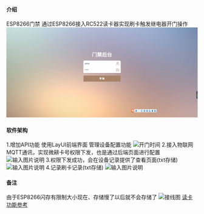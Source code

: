 #### 介绍
ESP8266门禁
通过ESP8266接入RC522读卡器实现刷卡触发继电器开门操作
![输入图片说明](image.png)
#### 软件架构
1.增加API功能 使用LayUI前端界面 管理设备配置功能
![开门时间](https://images.gitee.com/uploads/images/2022/0506/123011_431e66f1_5546353.png "屏幕截图.png")
2.接入物联网MQTT通讯，实现微耕卡号权限下发，也是通过后端页面进行配置
![输入图片说明](https://images.gitee.com/uploads/images/2022/0506/123132_efe196b6_5546353.png "屏幕截图.png")
3.权限下发成功，会在设备记录提供了查看页面(txt存储)
![输入图片说明](https://images.gitee.com/uploads/images/2022/0506/123143_0a90f910_5546353.png "屏幕截图.png")
4.记录刷卡记录(txt存储)
![输入图片说明](https://images.gitee.com/uploads/images/2022/0506/123151_ac0ebe0f_5546353.png "屏幕截图.png")

#### 备注
 由于ESP8266闪存有限制大小现在、存储慢了以后就不会存储了
 ![接线图](https://images.gitee.com/uploads/images/2022/0506/123514_0095f8aa_5546353.png "屏幕截图.png")
 [读卡功能参考](https://blog.csdn.net/qq_31878883/article/details/88971935) 